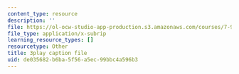```yaml
---
content_type: resource
description: ''
file: https://ol-ocw-studio-app-production.s3.amazonaws.com/courses/7-91j-foundations-of-computational-and-systems-biology-spring-2014/de035682b6ba5f56a5ec99bbc4a596b3_KYQ2dPW5nEU.vtt
file_type: application/x-subrip
learning_resource_types: []
resourcetype: Other
title: 3play caption file
uid: de035682-b6ba-5f56-a5ec-99bbc4a596b3
---
```

